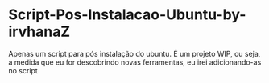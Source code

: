 # Script-Pos-Instalacao-Ubuntu-by-irvhanaZ
Apenas um script para pós instalação do ubuntu. É um projeto WIP, ou seja, a medida que eu for descobrindo novas ferramentas, eu irei adicionando-as no script
